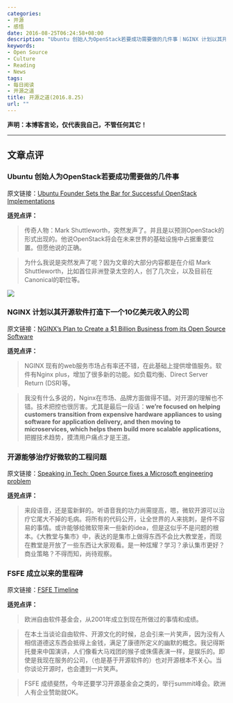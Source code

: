 ```yaml
---
categories:
- 开源
- 感悟
date: 2016-08-25T06:24:58+08:00
description: "Ubuntu 创始人为OpenStack若要成功需要做的几件事｜NGINX 计划以其开源软件打造下一个10亿美元收入的公司｜开源能够治疗好微软的工程问题｜FSFE 成立以来的里程碑"
keywords:
- Open Source
- Culture
- Reading
- News
tags:
- 每日阅读
- 开源之道
title: 开源之道(2016.8.25)
url: ""
---
```


**声明：本博客言论，仅代表我自己，不管任何其它！**

---

## 文章点评

### Ubuntu 创始人为OpenStack若要成功需要做的几件事

原文链接：[Ubuntu Founder Sets the Bar for Successful OpenStack Implementations](http://www.pcmag.com/news/347009/ubuntu-founder-sets-the-bar-for-successful-openstack-impleme)

**适兕点评：**

> 传奇人物：Mark Shuttleworth，突然发声了。并且是以预测OpenStack的形式出现的。他说OpenStack将会在未来世界的基础设施中占据重要位置。但愿他说的正确。

> 为什么我说是突然发声了呢？因为文章的大部分内容都是在介绍 Mark Shuttleworth，比如首位非洲登录太空的人，创了几次业，以及目前在 Canonical的职位等。

![](http://thenewstack.io/wp-content/uploads/2016/08/17123251389_1881fb0ba2_k.jpg)


### NGINX 计划以其开源软件打造下一个10亿美元收入的公司

原文链接：[NGINX’s Plan to Create a $1 Billion Business from its Open Source Software](http://thenewstack.io/the-business-of-nginx/)

**适兕点评：**

> NGINX 现有的web服务市场占有率还不错，在此基础上提供增值服务。软件有Nginx plus，增加了很多新的功能。如负载均衡、Direct Server Return (DSR)等。

> 我没有什么多说的，Nginx在市场、品牌方面做得不错。对开源的理解也不错。技术把控也很厉害。尤其是最后一段话：**we’re focused on helping customers transition from expensive hardware appliances to using software for application delivery, and then moving to microservices, which helps them build more scalable applications,** 把握技术趋势，摸清用户痛点才是王道。

### 开源能够治疗好微软的工程问题

原文链接：[Speaking in Tech: Open Source fixes a Microsoft engineering problem](http://www.theregister.co.uk/2016/08/24/speaking_in_tech_episode_225/)

**适兕点评：**

> 来段语音，还是蛮新鲜的。听语音我的功力尚需提高，嗯，微软开源可以治疗它尾大不掉的毛病。将所有的代码公开，让全世界的人来挑刺，是件不容易的事情。或许能够给微软带来一些新的idea，但是这似乎不是问题的根本。《大教堂与集市》中，表达的是集市上做得东西不会比大教堂差，而现在教堂是开放了一些东西让大家观看。是一种炫耀？学习？承认集市更好？商业策略？不得而知，尚待观察。

### FSFE 成立以来的里程碑
 
原文链接：[FSFE Timeline](https://fsfe.org/timeline/)

**适兕点评：**

> 欧洲自由软件基金会，从2001年成立到现在所做过的事情和成绩。

> 在本土当谈论自由软件、开源文化的时候，总会引来一片笑声，因为没有人相信道德这东西会抵得上金钱，满足了康德所定义的幽默的概念。我记得斯托曼来中国演讲，人们像看大马戏团的猴子或侏儒表演一样，是娱乐的。即使是我现在服务的公司，（也是基于开源软件的）也对开源根本不关心。当你谈论开源时，也会遭到一片笑声。

> FSFE 成绩斐然，今年还要学习开源基金会之类的，举行summit峰会。欧洲人有企业赞助就OK。

